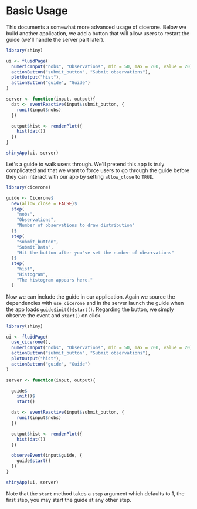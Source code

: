 # Basic Usage

This documents a somewhat more advanced usage of cicerone. Below we build another application, we add a button that will allow users to restart the guide (we'll handle the server part later).

```r
library(shiny)

ui <- fluidPage(
  numericInput("nobs", "Observations", min = 50, max = 200, value = 20),
  actionButton("submit_button", "Submit observations"),
  plotOutput("hist"),
  actionButton("guide", "Guide")
)

server <- function(input, output){
  dat <- eventReactive(input$submit_button, {
    runif(input$nobs)
  })

  output$hist <- renderPlot({
    hist(dat())
  })
}

shinyApp(ui, server)
```

Let's a guide to walk users through. We'll pretend this app is truly complicated and that we want to force users to go through the guide before they can interact with our app by setting `allow_close` to `TRUE`.

```r
library(cicerone)

guide <- Cicerone$
  new(allow_close = FALSE)$
  step(
    "nobs",
    "Observations",
    "Number of observations to draw distribution"
  )$
  step(
    "submit_button",
    "Submit Data",
    "Hit the button after you've set the number of observations"
  )$
  step(
    "hist",
    "Histogram",
    "The histogram appears here."
  )
```

Now we can include the guide in our application. Again we source the dependencies with `use_cicerone` and in the server launch the guide when the app loads `guide$init()$start()`. Regarding the button, we simply observe the event and `start()` on click.

```r
library(shiny)

ui <- fluidPage(
  use_cicerone(),
  numericInput("nobs", "Observations", min = 50, max = 200, value = 20),
  actionButton("submit_button", "Submit observations"),
  plotOutput("hist"),
  actionButton("guide", "Guide")
)

server <- function(input, output){

  guide$
    init()$
    start()

  dat <- eventReactive(input$submit_button, {
    runif(input$nobs)
  })

  output$hist <- renderPlot({
    hist(dat())
  })

  observeEvent(input$guide, {
    guide$start()
  })
}

shinyApp(ui, server)
```

Note that the `start` method takes a `step` argument which defaults to 1, the first step, you may start the guide at any other step.

